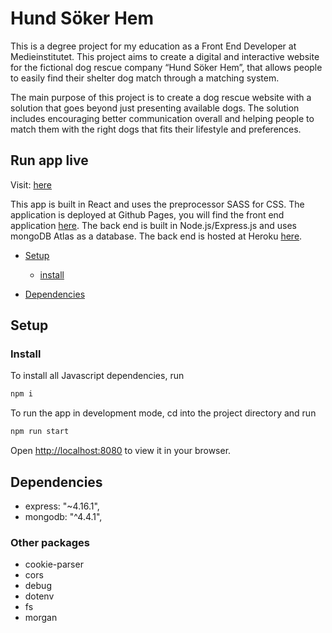 # Hund Söker Hem
This is a degree project for my education as a Front End Developer at Medieinstitutet. This project aims to create a digital and interactive website for the fictional dog rescue company “Hund Söker Hem”, that allows people to easily find their shelter dog match through a matching system. 

The main purpose of this project is to create a dog rescue website with a solution that goes beyond just presenting available dogs. The solution includes encouraging better communication overall and helping people to match them with the right dogs that fits their lifestyle and preferences.

## Run app live 

Visit: [here]()

This app is built in React and uses the preprocessor SASS for CSS. The application is deployed at Github Pages, you will find the front end application [here](https://github.com/josefinelofgren/pawpatrol/). The back end is built in Node.js/Express.js and uses mongoDB Atlas as a database. The back end is hosted at Heroku [here](https://pawpatrol-backend.herokuapp.com/).

* [Setup](#setup)
    - [install](#install)

* [Dependencies](#dependencies)

## Setup

### Install

To install all Javascript dependencies, run
```sh
npm i
```

To run the app in development mode, cd into the project directory and run

```sh
npm run start
```

Open [http://localhost:8080](http://localhost:8080) to view it in your browser.


## Dependencies

- express: "~4.16.1",
- mongodb: "^4.4.1",

### Other packages
- cookie-parser
- cors
- debug
- dotenv
- fs
- morgan

